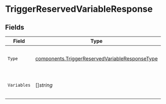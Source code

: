 # TriggerReservedVariableResponse


## Fields

| Field                                                                                                            | Type                                                                                                             | Required                                                                                                         | Description                                                                                                      |
| ---------------------------------------------------------------------------------------------------------------- | ---------------------------------------------------------------------------------------------------------------- | ---------------------------------------------------------------------------------------------------------------- | ---------------------------------------------------------------------------------------------------------------- |
| `Type`                                                                                                           | [components.TriggerReservedVariableResponseType](../../models/components/triggerreservedvariableresponsetype.md) | :heavy_check_mark:                                                                                               | The type of the reserved variable                                                                                |
| `Variables`                                                                                                      | []*string*                                                                                                       | :heavy_check_mark:                                                                                               | The reserved variables of the trigger                                                                            |